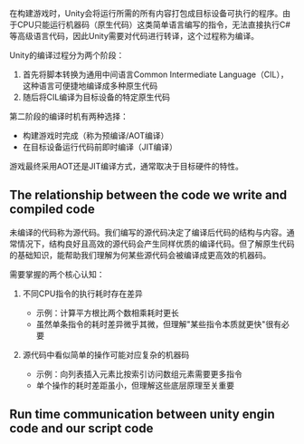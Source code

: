 在构建游戏时，Unity会将运行所需的所有内容打包成目标设备可执行的程序。由于CPU只能运行机器码（原生代码）这类简单语言编写的指令，无法直接执行C#等高级语言代码，因此Unity需要对代码进行转译，这个过程称为编译。

Unity的编译过程分为两个阶段：

1. 首先将脚本转换为通用中间语言Common Intermediate Language（CIL），这种语言可便捷地编译成多种原生代码
2. 随后将CIL编译为目标设备的特定原生代码

第二阶段的编译时机有两种选择：

- 构建游戏时完成（称为预编译/AOT编译）
- 在目标设备运行代码前即时编译（JIT编译）

游戏最终采用AOT还是JIT编译方式，通常取决于目标硬件的特性。

## The relationship between the code we write and compiled code
未编译的代码称为源代码。我们编写的源代码决定了编译后代码的结构与内容。通常情况下，结构良好且高效的源代码会产生同样优质的编译代码。但了解原生代码的基础知识，能帮助我们理解为何某些源代码会被编译成更高效的机器码。

需要掌握的两个核心认知：
1. 不同CPU指令的执行耗时存在差异
	- 示例：计算平方根比两个数相乘耗时更长
	- 虽然单条指令的耗时差异微乎其微，但理解"某些指令本质就更快"很有必要
	  
2. 源代码中看似简单的操作可能对应复杂的机器码
	- 示例：向列表插入元素比按索引访问数组元素需要更多指令
	- 单个操作的耗时差距虽小，但理解这些底层原理至关重要

## Run time communication between unity engin code and our script code

